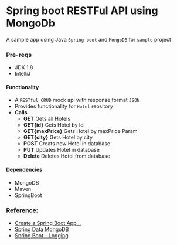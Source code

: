 # Spring boot RESTFul API using MongoDb 

A sample app using Java `Spring boot` and `MongoDB` for `sample` project

### Pre-reqs

- JDK 1.8
- IntelliJ

#### Functionality

- A `RESTful CRUD` mock api with response format `JSON`
- Provides functionality for `Hotel` reository
- **Calls**
  - **GET** Gets all Hotels
  - **GET{id}** Gets Hotel by Id
  - **GET{maxPrice}** Gets Hotel by maxPrice Param
  - **GET{city}** Gets Hotel by city
  - **POST** Creats new Hotel in database
  - **PUT** Updates Hotel in database
  - **Delete** Deletes Hotel from database
  
  
  

#### Dependencies

- MongoDB
- Maven
- SpringBoot

### Reference:

- [Create a Spring Boot App...](https://www.youtube.com/watch?v=Hu-cyytqfp8&t=2088s)
- [Spring Data MongoDB](https://docs.spring.io/spring-data/mongodb/docs/2.1.x/reference/html/)
- [Spring Boot - Logging](https://www.tutorialspoint.com/spring_boot/spring_boot_logging.htm)
